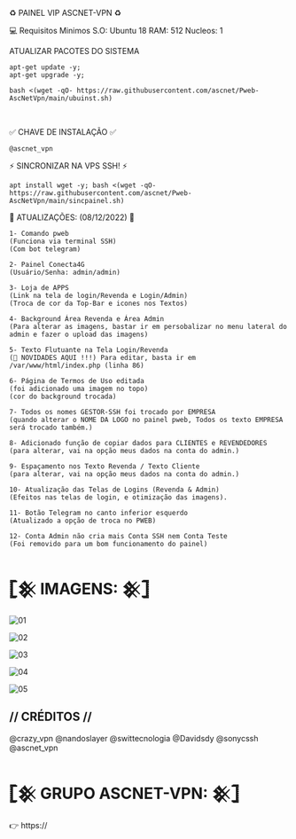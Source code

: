 ♻️ PAINEL VIP ASCNET-VPN ♻️

💻 Requisitos Minimos
S.O: Ubuntu 18
RAM: 512
Nucleos: 1

ATUALIZAR PACOTES DO SISTEMA
```
apt-get update -y; 
apt-get upgrade -y;
```
```Instalação 🐱‍💻
bash <(wget -qO- https://raw.githubusercontent.com/ascnet/Pweb-AscNetVpn/main/ubuinst.sh)
```
</br>

✅ CHAVE DE INSTALAÇÃO ✅
```
@ascnet_vpn
```

⚡ SINCRONIZAR NA VPS SSH! ⚡
```
apt install wget -y; bash <(wget -qO- https://raw.githubusercontent.com/ascnet/Pweb-AscNetVpn/main/sincpainel.sh)
```

🔁 ATUALIZAÇÕES: (08/12/2022) 🔁
```
1- Comando pweb
(Funciona via terminal SSH)
(Com bot telegram)

2- Painel Conecta4G 
(Usuário/Senha: admin/admin)

3- Loja de APPS 
(Link na tela de login/Revenda e Login/Admin)
(Troca de cor da Top-Bar e icones nos Textos)

4- Background Área Revenda e Área Admin
(Para alterar as imagens, bastar ir em persobalizar no menu lateral do admin e fazer o upload das imagens)

5- Texto Flutuante na Tela Login/Revenda
(📣 NOVIDADES AQUI !!!) Para editar, basta ir em /var/www/html/index.php (linha 86)

6- Página de Termos de Uso editada
(foi adicionado uma imagem no topo)
(cor do background trocada)

7- Todos os nomes GESTOR-SSH foi trocado por EMPRESA
(quando alterar o NOME DA LOGO no painel pweb, Todos os texto EMPRESA será trocado também.)

8- Adicionado função de copiar dados para CLIENTES e REVENDEDORES
(para alterar, vai na opção meus dados na conta do admin.)

9- Espaçamento nos Texto Revenda / Texto Cliente
(para alterar, vai na opção meus dados na conta do admin.)

10- Atualização das Telas de Logins (Revenda & Admin)
(Efeitos nas telas de login, e otimização das imagens).

11- Botão Telegram no canto inferior esquerdo
(Atualizado a opção de troca no PWEB)

12- Conta Admin não cria mais Conta SSH nem Conta Teste
(Foi removido para um bom funcionamento do painel)
```

# 𓊈𒆜 IMAGENS: 𒆜𓊉

![01](https://user-images.githubusercontent.com/65465300/201933925-90993364-fe92-4257-a611-9f92161bbdf2.png)

![02](https://user-images.githubusercontent.com/65465300/201934371-a2ad1504-754b-4e5d-a864-89d8492e436b.png)

![03](https://user-images.githubusercontent.com/65465300/201934516-4f14f530-c862-4fc1-9f30-2b20fbc13cd2.png)

![04](https://user-images.githubusercontent.com/65465300/201934597-f1260ee7-37f0-4b51-813c-c727551fb193.png)

![05](https://user-images.githubusercontent.com/65465300/201934715-f0ae20fe-d49c-469f-b9e7-fcafbb740bd0.png)

## // CRÉDITOS //

@crazy_vpn
@nandoslayer
@swittecnologia
@Davidsdy
@sonycssh
@ascnet_vpn

# 𓊈𒆜 GRUPO ASCNET-VPN: 𒆜𓊉
👉 https://

